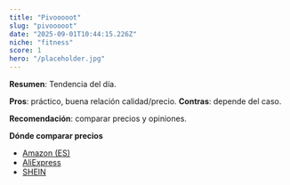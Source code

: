```yaml
---
title: "Pivooooot"
slug: "pivooooot"
date: "2025-09-01T10:44:15.226Z"
niche: "fitness"
score: 1
hero: "/placeholder.jpg"
---
```


**Resumen**: Tendencia del día.

**Pros**: práctico, buena relación calidad/precio. **Contras**: depende del caso.

**Recomendación**: comparar precios y opiniones.

**Dónde comparar precios**
- [Amazon (ES)](https://www.amazon.es/s?k=Pivooooot&tag=teknovashop25-21)
- [AliExpress](https://www.aliexpress.com/wholesale?SearchText=Pivooooot)
- [SHEIN](https://www.shein.com/pdsearch?q=Pivooooot)
